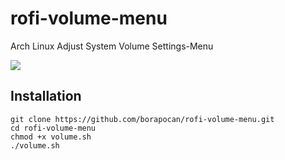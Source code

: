 # rofi-volume-menu
Arch Linux Adjust System Volume Settings-Menu

<img src="/Downloads/rofi-volume-menu.jpeg">

## Installation
```
git clone https://github.com/borapocan/rofi-volume-menu.git
cd rofi-volume-menu
chmod +x volume.sh
./volume.sh
```
